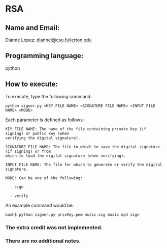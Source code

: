 # RSA
## Name and Email:

  Dianne Lopez: diannel@csu.fullerton.edu

## Programming language:

  python

## How to execute:

  To execute, type the following command:

    python signer.py <KEY FILE NAME> <SIGNATURE FILE NAME> <INPUT FILE NAME> <MODE>

  Each parameter is defined as follows:

    KEY FILE NAME: The name of the file containing private key (if signing) or public key (when
    verifying the digital signature).

    SIGNATURE FILE NAME: The file to which to save the digital signature (if signing) or from 
    which to load the digital signature (when verifying).
    
    INPUT FILE NAME: The file for which to generate or verify the digital signature.
    
    MODE: Can be one of the following:
      
      - sign
      
      - verify

  An example command would be:

    bash$ python signer.py privKey.pem music.sig music.mp3 sign

### The extra credit was not implemented.

### There are no additional notes.
